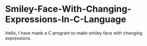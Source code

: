 # Smiley-Face-With-Changing-Expressions-In-C-Language
Hello, I have made a C program to make smiley face with changing expressions.

